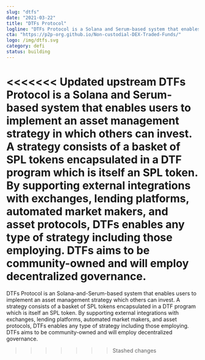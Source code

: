 ```yaml
---
slug: "dtfs"
date: "2021-03-22"
title: "DTFs Protocol"
logline: "DTFs Protocol is a Solana and Serum-based system that enables users to implement an asset management strategy in which others can invest."
cta: "https://p2p-org.github.io/Non-custodial-DEX-Traded-Funds/"
logo: /img/dtfs.svg
category: defi
status: building
---
```


<<<<<<< Updated upstream
DTFs Protocol is a Solana and Serum-based system that enables users to implement an asset management strategy in which others can invest. A strategy consists of a basket of SPL tokens encapsulated in a DTF program which is itself an SPL token. By supporting external integrations with exchanges, lending platforms, automated market makers, and asset protocols, DTFs enables any type of strategy including those employing. DTFs aims to be community-owned and will employ decentralized governance.
=======
DTFs Protocol is an Solana-and-Serum-based system that enables users to implement an asset management strategy which others can invest. A strategy consists of a basket of SPL tokens encapsulated in a DTF program which is itself an SPL token. By supporting external integrations with exchanges, lending platforms, automated market makers, and asset protocols, DTFs enables any type of strategy including those employing. DTFs aims to be community-owned and will employ decentralized governance.
>>>>>>> Stashed changes
